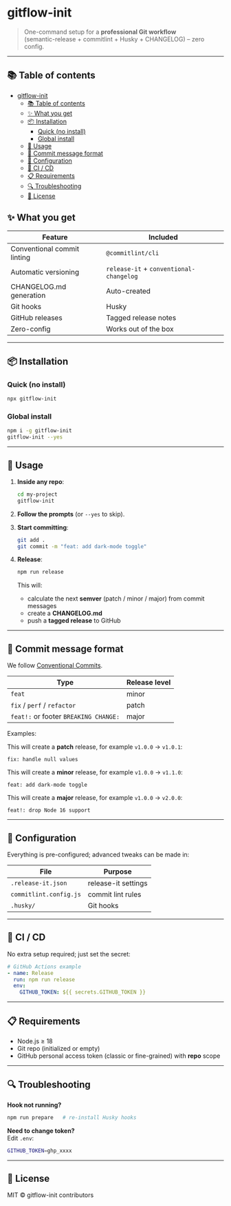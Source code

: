 # gitflow-init

> One-command setup for a **professional Git workflow**  
> (semantic-release + commitlint + Husky + CHANGELOG) – zero config.

---

## 📚 Table of contents

- [gitflow-init](#gitflow-init)
  - [📚 Table of contents](#-table-of-contents)
  - [✨ What you get](#-what-you-get)
  - [📦 Installation](#-installation)
    - [Quick (no install)](#quick-no-install)
    - [Global install](#global-install)
  - [🚀 Usage](#-usage)
  - [🎯 Commit message format](#-commit-message-format)
  - [🔧 Configuration](#-configuration)
  - [🤖 CI / CD](#-ci--cd)
  - [📋 Requirements](#-requirements)
  - [🔍 Troubleshooting](#-troubleshooting)
  - [📄 License](#-license)

## ✨ What you get

| Feature                     | Included                                |
| --------------------------- | --------------------------------------- |
| Conventional commit linting | `@commitlint/cli`                       |
| Automatic versioning        | `release-it` + `conventional-changelog` |
| CHANGELOG.md generation     | Auto-created                            |
| Git hooks                   | Husky                                   |
| GitHub releases             | Tagged release notes                    |
| Zero-config                 | Works out of the box                    |

---

## 📦 Installation

### Quick (no install)

```bash
npx gitflow-init
```

### Global install

```bash
npm i -g gitflow-init
gitflow-init --yes
```

---

## 🚀 Usage

1. **Inside any repo**:

   ```bash
   cd my-project
   gitflow-init
   ```

2. **Follow the prompts** (or `--yes` to skip).

3. **Start committing**:

   ```bash
   git add .
   git commit -m "feat: add dark-mode toggle"
   ```

4. **Release**:

   ```bash
   npm run release
   ```

   This will:
   - calculate the next **semver** (patch / minor / major) from commit messages
   - create a **CHANGELOG.md**
   - push a **tagged release** to GitHub

---

## 🎯 Commit message format

We follow [Conventional Commits](https://www.conventionalcommits.org).

| Type                                  | Release level |
| ------------------------------------- | ------------- |
| `feat`                                | minor         |
| `fix` / `perf` / `refactor`           | patch         |
| `feat!:` or footer `BREAKING CHANGE:` | major         |

Examples:

This will create a **patch** release, for example `v1.0.0` -> `v1.0.1`:

```text
fix: handle null values
```

This will create a **minor** release, for example `v1.0.0` -> `v1.1.0`:

```text
feat: add dark-mode toggle
```

This will create a **major** release, for example `v1.0.0` -> `v2.0.0`:

```text
feat!: drop Node 16 support
```

---

## 🔧 Configuration

Everything is pre-configured; advanced tweaks can be made in:

| File                   | Purpose             |
| ---------------------- | ------------------- |
| `.release-it.json`     | release-it settings |
| `commitlint.config.js` | commit lint rules   |
| `.husky/`              | Git hooks           |

---

## 🤖 CI / CD

No extra setup required; just set the secret:

```yaml
# GitHub Actions example
- name: Release
  run: npm run release
  env:
    GITHUB_TOKEN: ${{ secrets.GITHUB_TOKEN }}
```

---

## 📋 Requirements

- Node.js ≥ 18
- Git repo (initialized or empty)
- GitHub personal access token (classic or fine-grained) with **repo** scope

---

## 🔍 Troubleshooting

**Hook not running?**

```bash
npm run prepare   # re-install Husky hooks
```

**Need to change token?**  
Edit `.env`:

```bash
GITHUB_TOKEN=ghp_xxxx
```

---

## 📄 License

MIT © gitflow-init contributors
